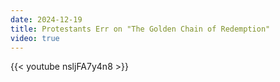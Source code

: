 ```yaml
---
date: 2024-12-19
title: Protestants Err on "The Golden Chain of Redemption"
video: true
---
```



{{< youtube nsljFA7y4n8 >}}
